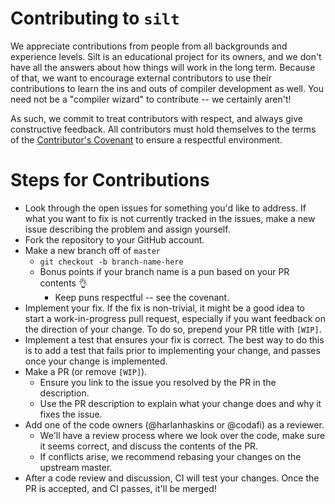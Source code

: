 # Contributing to `silt`

We appreciate contributions from people from all backgrounds and experience
levels. Silt is an educational project for its owners, and we don't have all
the answers about how things will work in the long term. Because of that, we
want to encourage external contributors to use their contributions to learn
the ins and outs of compiler development as well. You need not be a "compiler
wizard" to contribute -- we certainly aren't!

As such, we commit to treat contributors with respect, and always give
constructive feedback. All contributors must hold themselves to the terms of
the [Contributor's Covenant](CODE_OF_CONDUCT.md) to ensure a respectful
environment.

# Steps for Contributions

- Look through the open issues for something you'd like to address. If what you
  want to fix is not currently tracked in the issues, make a new issue
  describing the problem and assign yourself.
- Fork the repository to your GitHub account.
- Make a new branch off of `master`
  - `git checkout -b branch-name-here`
  - Bonus points if your branch name is a pun based on your PR contents 👌
    - Keep puns respectful -- see the covenant.
- Implement your fix. If the fix is non-trivial, it might be a good idea to
  start a work-in-progress pull request, especially if you want feedback on the
  direction of your change. To do so, prepend your PR title with `[WIP]`.
- Implement a test that ensures your fix is correct. The best way to do this
  is to add a test that fails prior to implementing your change, and passes
  once your change is implemented.
- Make a PR (or remove `[WIP]`).
  - Ensure you link to the issue you resolved by the PR in the description.
  - Use the PR description to explain what your change does and why it fixes
    the issue.
- Add one of the code owners (@harlanhaskins or @codafi) as a reviewer.
  - We'll have a review process where we look over the code, make sure it
    seems correct, and discuss the contents of the PR.
  - If conflicts arise, we recommend rebasing your changes on the upstream
    master.
- After a code review and discussion, CI will test your changes. Once the PR
  is accepted, and CI passes, it'll be merged!
